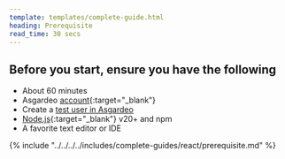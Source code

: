 ```yaml
---
template: templates/complete-guide.html
heading: Prerequisite
read_time: 30 secs
---
```


## Before you start, ensure you have the following

* About 60 minutes
* Asgardeo [account](https://wso2.com/asgardeo/docs/get-started/create-asgardeo-account/){:target="_blank"}
* Create a [test user in Asgardeo](https://wso2.com/asgardeo/docs/guides/users/manage-users/#onboard-users)
* [Node.js](https://nodejs.org/en/download/package-manager){:target="_blank"} v20+ and npm
* A favorite text editor or IDE


{% include "../../../../includes/complete-guides/react/prerequisite.md" %}
